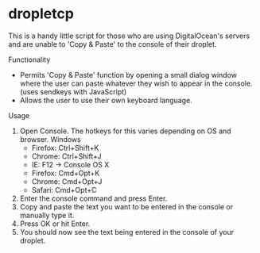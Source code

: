 # dropletcp

This is a handy little script for those who are using DigitalOcean's servers and are unable to 'Copy & Paste' to the console of their droplet. 

Functionality
* Permits 'Copy & Paste' function by opening a small dialog window where the user can paste whatever they wish to appear in the console. (uses sendkeys with JavaScript)
* Allows the user to use their own keyboard language.

Usage
1. Open Console. The hotkeys for this varies depending on OS and browser. 
  Windows
    * Firefox: Ctrl+Shift+K
    * Chrome: Ctrl+Shift+J
    * IE: F12 -> Console
  OS X
    * Firefox: Cmd+Opt+K
    * Chrome: Cmd+Opt+J
    * Safari: Cmd+Opt+C
2. Enter the console command and press Enter.
3. Copy and paste the text you want to be entered in the console or manually type it.
4. Press OK or hit Enter. 
5. You should now see the text being entered in the console of your droplet. 

